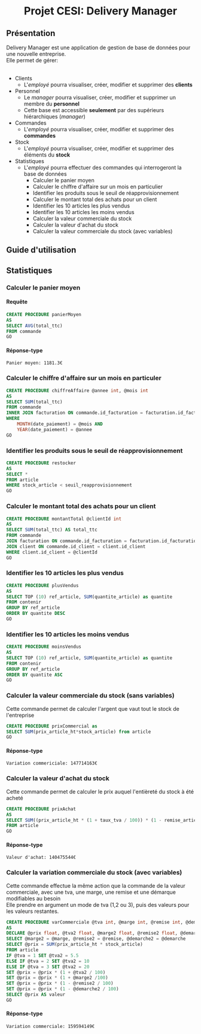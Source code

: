 <h1 align="center">Projet CESI: Delivery Manager</h1>

## Présentation
Delivery Manager est une application de gestion de base de données pour une nouvelle entreprise.<br>
Elle permet de gérer:<br><br>

+ Clients
	- L'*employé* pourra visualiser, créer, modifier et supprimer des **clients**
+ Personnel
	- Le *manager* pourra visualiser, créer, modifier et supprimer un membre du **personnel**
	- Cette base est accessible **seulement** par des supérieurs hiérarchiques (*manager*)
+ Commandes
	- L'*employé* pourra visualiser, créer, modifier et supprimer des **commandes**
+ Stock
	- L'*employé* pourra visualiser, créer, modifier et supprimer des éléments du **stock**
+ Statistiques
	- L'*employé* pourra effectuer des commandes qui interrogeront la base de données
		- Calculer le panier moyen
		- Calculer le chiffre d'affaire sur un mois en particulier
		- Identifier les produits sous le seuil de réapprovisionnement
		- Calculer le montant total des achats pour un client
		- Identifier les 10 articles les plus vendus
		- Identifier les 10 articles les moins vendus
		- Calculer la valeur commerciale du stock
		- Calculer la valeur d'achat du stock
		- Calculer la valeur commerciale du stock (avec variables)

## Guide d'utilisation


## Statistiques
### Calculer le panier moyen
#### Requête

```sql
CREATE PROCEDURE panierMoyen
AS
SELECT AVG(total_ttc)
FROM commande
GO
```

#### Réponse-type

`Panier moyen: 1181.3€`

### Calculer le chiffre d'affaire sur un mois en particuler

```sql
CREATE PROCEDURE chiffreAffaire @annee int, @mois int
AS
SELECT SUM(total_ttc)
FROM commande
INNER JOIN facturation ON commande.id_facturation = facturation.id_facturation
WHERE
	MONTH(date_paiement) = @mois AND 
	YEAR(date_paiement) = @annee
GO
```

### Identifier les produits sous le seuil de réapprovisionnement

```sql
CREATE PROCEDURE restocker
AS
SELECT *
FROM article
WHERE stock_article < seuil_reapprovisionnement
GO
```

### Calculer le montant total des achats pour un client

```sql
CREATE PROCEDURE montantTotal @clientId int
AS
SELECT SUM(total_ttc) AS total_ttc
FROM commande
JOIN facturation ON commande.id_facturation = facturation.id_facturation
JOIN client ON commande.id_client = client.id_client
WHERE client.id_client = @clientId
GO
```

### Identifier les 10 articles les plus vendus

```sql
CREATE PROCEDURE plusVendus
AS
SELECT TOP (10) ref_article, SUM(quantite_article) as quantite
FROM contenir
GROUP BY ref_article
ORDER BY quantite DESC
GO
```

### Identifier les 10 articles les moins vendus

```sql
CREATE PROCEDURE moinsVendus
AS
SELECT TOP (10) ref_article, SUM(quantite_article) as quantite
FROM contenir
GROUP BY ref_article
ORDER BY quantite ASC
GO
```

### Calculer la valeur commerciale du stock (sans variables)

Cette commande permet de calculer l'argent que vaut tout le stock de l'entreprise

```sql
CREATE PROCEDURE prixCommercial as
SELECT SUM(prix_article_ht*stock_article) from article
GO
```

#### Réponse-type

`Variation commericiale: 147714163€`

### Calculer la valeur d'achat du stock

Cette commande permet de calculer le prix auquel l'entièreté du stock à été acheté

```sql
CREATE PROCEDURE prixAchat
AS
SELECT SUM((prix_article_ht * (1 + taux_tva / 100)) * (1 - remise_article / 100) * stock_article)
FROM article
GO
```

#### Réponse-type

`Valeur d'achat: 140475544€`

### Calculer la variation commerciale du stock (avec variables)

Cette commande effectue la même action que la commande de la valeur commerciale, avec une tva, une marge, une remise et une démarque modifiables au besoin <br>
Elle prendre en argument un mode de tva (1,2 ou 3), puis des valeurs pour les valeurs restantes.

```sql
CREATE PROCEDURE varCommerciale @tva int, @marge int, @remise int, @demarche int
AS
DECLARE @prix float, @tva2 float, @marge2 float, @remise2 float, @demarche2 float
SELECT @marge2 = @marge, @remise2 = @remise, @demarche2 = @demarche
SELECT @prix = SUM(prix_article_ht * stock_article)
FROM article
IF @tva = 1 SET @tva2 = 5.5
ELSE IF @tva = 2 SET @tva2 = 10
ELSE IF @tva = 3 SET @tva2 = 20
SET @prix = @prix * (1 + @tva2 / 100)
SET @prix = @prix * (1 + @marge2 /100)
SET @prix = @prix * (1 - @remise2 / 100)
SET @prix = @prix * (1 - @demarche2 / 100)
SELECT @prix AS valeur
GO
```
#### Réponse-type

`Variation commerciale: 159594149€`
